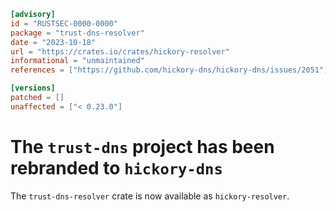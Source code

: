 ```toml
[advisory]
id = "RUSTSEC-0000-0000"
package = "trust-dns-resolver"
date = "2023-10-18"
url = "https://crates.io/crates/hickory-resolver"
informational = "unmaintained"
references = ["https://github.com/hickory-dns/hickory-dns/issues/2051"]

[versions]
patched = []
unaffected = ["< 0.23.0"]
```

# The `trust-dns` project has been rebranded to `hickory-dns`

The `trust-dns-resolver` crate is now available as `hickory-resolver`.

